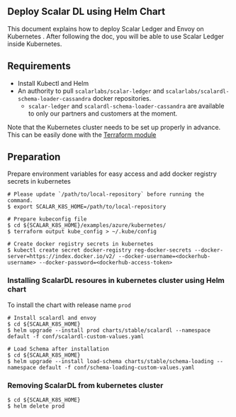 ## Deploy Scalar DL using Helm Chart

This document explains how to deploy Scalar Ledger and Envoy on Kubernetes . After following the doc, you will be able to use Scalar Ledger inside Kubernetes.

## Requirements

* Install Kubectl and Helm 
* An authority to pull `scalarlabs/scalar-ledger` and `scalarlabs/scalardl-schema-loader-cassandra` docker repositories.
  * `scalar-ledger` and `scalardl-schema-loader-cassandra` are available to only our partners and customers at the moment.

Note that the Kubernetes cluster needs to be set up properly in advance. This can be easily done with the [Terraform module](../../docs/README.md)

## Preparation
Prepare environment variables for easy access and add docker registry secrets in kubernetes

```console
# Please update `/path/to/local-repository` before running the command.
$ export SCALAR_K8S_HOME=/path/to/local-repository

# Prepare kubeconfig file
$ cd ${SCALAR_K8S_HOME}/examples/azure/kubernetes/
$ terraform output kube_config > ~/.kube/config

# Create docker registry secrets in kubernetes
$ kubectl create secret docker-registry reg-docker-secrets --docker-server=https://index.docker.io/v2/ --docker-username=<dockerhub-username> --docker-password=<dockerhub-access-token>
```

### Installing ScalarDL resoures in kubernetes cluster using Helm chart

To install the chart with release name ``prod``
 ```console
# Install scalardl and envoy
$ cd ${SCALAR_K8S_HOME}
$ helm upgrade --install prod charts/stable/scalardl --namespace default -f conf/scalardl-custom-values.yaml

# Load Schema after installation
$ cd ${SCALAR_K8S_HOME}
$ helm upgrade --install load-schema charts/stable/schema-loading --namespace default -f conf/schema-loading-custom-values.yaml
```
### Removing ScalarDL from kubernetes cluster
```console
$ cd ${SCALAR_K8S_HOME}
$ helm delete prod 
``` 
 
   
   
   
   
   
   
   
   
   
    
    
